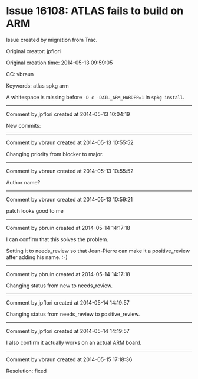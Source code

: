 # Issue 16108: ATLAS fails to build on ARM

Issue created by migration from Trac.

Original creator: jpflori

Original creation time: 2014-05-13 09:59:05

CC:  vbraun

Keywords: atlas spkg arm

A whitespace is missing before `-D c -DATL_ARM_HARDFP=1` in `spkg-install`.


---

Comment by jpflori created at 2014-05-13 10:04:19

New commits:


---

Comment by vbraun created at 2014-05-13 10:55:52

Changing priority from blocker to major.


---

Comment by vbraun created at 2014-05-13 10:55:52

Author name?


---

Comment by vbraun created at 2014-05-13 10:59:21

patch looks good to me


---

Comment by pbruin created at 2014-05-14 14:17:18

I can confirm that this solves the problem.

Setting it to needs_review so that Jean-Pierre can make it a positive_review after adding his name. :-)


---

Comment by pbruin created at 2014-05-14 14:17:18

Changing status from new to needs_review.


---

Comment by jpflori created at 2014-05-14 14:19:57

Changing status from needs_review to positive_review.


---

Comment by jpflori created at 2014-05-14 14:19:57

I also confirm it actually works on an actual ARM board.


---

Comment by vbraun created at 2014-05-15 17:18:36

Resolution: fixed
